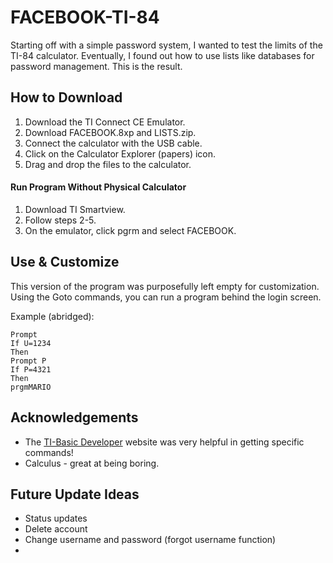 # FACEBOOK-TI-84
Starting off with a simple password system, I wanted to test the limits of the TI-84 calculator. Eventually, I found out how to use lists like databases for password management. This is the result.

## How to Download
1. Download the TI Connect CE Emulator.
2. Download FACEBOOK.8xp and LISTS.zip.
3. Connect the calculator with the USB cable. 
4. Click on the Calculator Explorer (papers) icon.
5. Drag and drop the files to the calculator.

#### Run Program Without Physical Calculator
1. Download TI Smartview.
2. Follow steps 2-5.
3. On the emulator, click pgrm and select FACEBOOK.

## Use & Customize

This version of the program was purposefully left empty for customization.
Using the Goto commands, you can run a program behind the login screen.

Example (abridged):
```
Prompt
If U=1234
Then
Prompt P
If P=4321
Then
prgmMARIO
```

## Acknowledgements
- The [TI-Basic Developer](http://tibasicdev.wikidot.com/) website was very helpful in getting specific commands!
- Calculus - great at being boring.

## Future Update Ideas
- Status updates
- Delete account
- Change username and password (forgot username function)
- 
